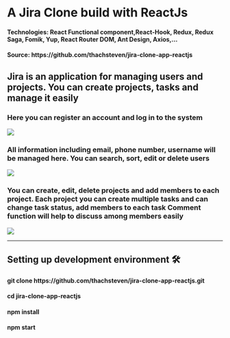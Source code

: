 <h1>A Jira Clone build with ReactJs</h1>
<h4>Technologies: React Functional component,React-Hook, Redux, Redux Saga, Fomik, Yup, React Router DOM, Ant Design, Axios,...</h4>
<h4>Source: https://github.com/thachsteven/jira-clone-app-reactjs</h4>

<h2>Jira is an application for managing users and projects. You can create projects, tasks and manage it easily</h2>

<h3>Here you can register an account and log in to the system</h3>
<img src="https://im7.ezgif.com/tmp/ezgif-7-bb2d9a7efcd0.gif" />

<h3>All information including email, phone number, username will be managed here. You can search, sort, edit or delete users</h3>
<img src="https://im4.ezgif.com/tmp/ezgif-4-7b1e7cb13c12.gif" />
<h3>You can create, edit, delete projects and add members to each project. Each project you can create multiple tasks and can change task status, add members to each task
Comment function will help to discuss among members easily</h3>
<img src="https://im4.ezgif.com/tmp/ezgif-4-d0587220a7e5.gif" />

<hr/>
<h2>Setting up development environment 🛠</h2>
<h4>git clone https://github.com/thachsteven/jira-clone-app-reactjs.git</h4>
<h4>cd jira-clone-app-reactjs</h4>
<h4>npm install</h4>
<h4>npm start</h4>

